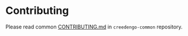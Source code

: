 # Contributing

Please read common [CONTRIBUTING.md](https://github.com/green-code-initiative/creedengo-common/blob/main/doc/CONTRIBUTING.md) in `creedengo-common` repository.
